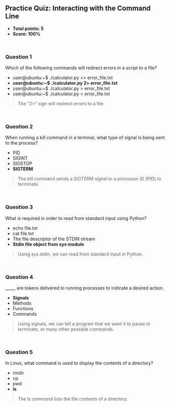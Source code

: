 ## Practice Quiz: Interacting with the Command Line
* **Total points: 5**
* **Score: 100%**

<br>

### Question 1

Which of the following commands will redirect errors in a script to a file?

* user@ubuntu:~$ ./calculator.py >> error_file.txt
* **user@ubuntu:~$ ./calculator.py 2> error_file.txt**
* user@ubuntu:~$ ./calculator.py > error_file.txt
* user@ubuntu:~$ ./calculator.py < error_file.txt

> The "2>" sign will redirect errors to a file.

<br>

### Question 2

When running a kill command in a terminal, what type of signal is being sent to the process?

* PID
* SIGINT
* SIGSTOP
* **SIGTERM**

> The kill command sends a SIGTERM signal to a processor ID (PID) to terminate.

<br>

### Question 3

What is required in order to read from standard input using Python?

* echo file.txt
* cat file.txt
* The file descriptor of the STDIN stream
* **Stdin file object from sys module**

> Using sys.stdin, we can read from standard input in Python.

<br>

### Question 4

_____ are tokens delivered to running processes to indicate a desired action.

* **Signals**
* Methods
* Functions
* Commands

> Using signals, we can tell a program that we want it to pause or terminate, or many other possible commands.

<br>

### Question 5

In Linux, what command is used to display the contents of a directory?

* rmdir
* cp
* pwd
* **ls**

> The ls command lists the file contents of a directory.